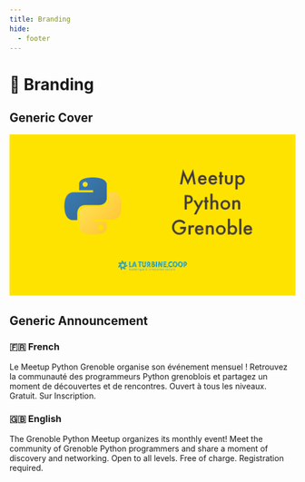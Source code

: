 ```yaml
---
title: Branding
hide:
  - footer
---
```


# 🎨 Branding

## Generic Cover

![Generic Cover](static/generic-cover.png)

## Generic Announcement

### 🇫🇷 French

Le Meetup Python Grenoble organise son événement mensuel ! Retrouvez la
communauté des programmeurs Python grenoblois et partagez un moment de
découvertes et de rencontres. Ouvert à tous les niveaux. Gratuit. Sur Inscription.

### 🇬🇧 English

The Grenoble Python Meetup organizes its monthly event! Meet the community
of Grenoble Python programmers and share a moment of discovery and networking.
Open to all levels. Free of charge. Registration required.
